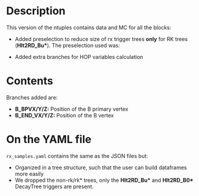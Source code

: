 # Description

This version of the ntuples contains data and MC for all the blocks:

- Added preselection to reduce size of rx trigger trees **only** for RK trees (__Hlt2RD_Bu*__).
The preselection used was:

- Added extra branches for HOP variables calculation

# Contents

Branches added are:

- **B_BPVX/Y/Z:** Position of the B primary vertex 
- **B_END_VX/Y/Z:** Position of the B vertex 

# On the YAML file

`rx_samples.yaml` contains the same as the JSON files but:

- Organized in a tree structure, such that the user can build dataframes more easily
- We dropped the non-rk/rk* trees, only the __Hlt2RD_Bu*__ and __Hlt2RD_B0*__ DecayTree triggers are present.

